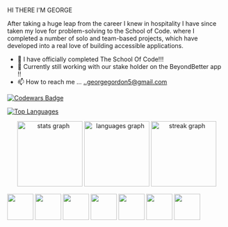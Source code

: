 HI THERE I'M GEORGE 

After taking a huge leap from the career I knew in hospitality I have since taken my love for problem-solving to the School of Code. where I completed a number of solo and team-based projects, which have developed into a real love of building accessible applications.


  
- 🌱 I have officially completed  The School Of Code!!! 
- 💞️ Currently still working with our stake holder on the BeyondBetter app !!
- 📫 How to reach me ... ..georgegordon5@gmail.com
  
[![Codewars Badge](https://www.codewars.com/users/Flashggordon/badges/large)](https://www.codewars.com/users/Flashggordon)

[![Top Languages](https://github-readme-stats.vercel.app/api/top-langs/?username=Flashggordon&layout=compact)](https://github.com/anuraghazra/github-readme-stats)

<div align="center">
<img src="https://github-readme-stats.vercel.app/api?username=pathirny&hide_title=false&hide_rank=false&show_icons=true&include_all_commits=true&count_private=true&disable_animations=false&theme=dracula&locale=en&hide_border=false&order=1" height="150" alt="stats graph"  />
<img src="https://github-readme-stats.vercel.app/api/top-langs?username=pathirny&locale=en&hide_title=false&layout=compact&card_width=320&langs_count=5&theme=dracula&hide_border=false&order=2" height="150" alt="languages graph"  />
<img src="https://streak-stats.demolab.com?user=pathirny&locale=en&mode=daily&theme=dracula&hide_border=false&border_radius=5&order=3" height="150" alt="streak graph"  />
</div>

<img src="https://cdn.jsdelivr.net/gh/devicons/devicon/icons/javascript/javascript-plain.svg" width="60" height="60" /> <img src="https://cdn.jsdelivr.net/gh/devicons/devicon/icons/css3/css3-original.svg" width="60" height ="60" /> <img src="https://cdn.jsdelivr.net/gh/devicons/devicon/icons/html5/html5-original.svg" width = "60" height ="60"/> <img src="https://cdn.jsdelivr.net/gh/devicons/devicon/icons/nodejs/nodejs-original.svg" width="60" height="60" />  <img src="https://cdn.jsdelivr.net/gh/devicons/devicon/icons/mysql/mysql-original-wordmark.svg" width = "60" height = "60" /> <img src="https://cdn.jsdelivr.net/gh/devicons/devicon/icons/postgresql/postgresql-original.svg" width="60" height="60"/> <img src="https://cdn.jsdelivr.net/gh/devicons/devicon/icons/vscode/vscode-original.svg" width = "60" height = "60"/>



